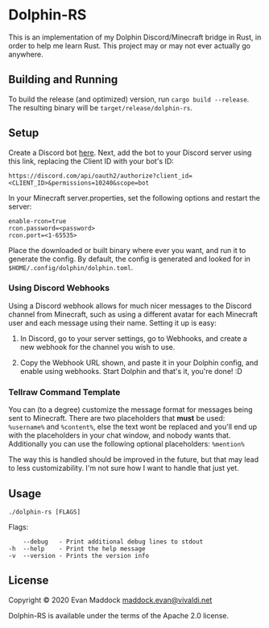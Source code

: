 # Dolphin-RS

This is an implementation of my Dolphin Discord/Minecraft bridge in Rust, in order to help me learn Rust. This project may or may not ever actually go anywhere.

## Building and Running

To build the release (and optimized) version, run `cargo build --release`. The resulting binary will be `target/release/dolphin-rs`.

## Setup

Create a Discord bot [here](https://discordapp.com/developers/applications/me). Next, add the bot to your Discord server using this link, replacing the Client ID with your bot's ID:

```
https://discord.com/api/oauth2/authorize?client_id=<CLIENT_ID>&permissions=10240&scope=bot
```

In your Minecraft server.properties, set the following options and restart the server:

```
enable-rcon=true
rcon.password=<password>
rcon.port=<1-65535>
```

Place the downloaded or built binary where ever you want, and run it to generate the config. By default, the config is generated and looked for in `$HOME/.config/dolphin/dolphin.toml`.

### Using Discord Webhooks

Using a Discord webhook allows for much nicer messages to the Discord channel from Minecraft, such as using a different avatar for each Minecraft user and each message using their name. Setting it up is easy:

1. In Discord, go to your server settings, go to Webhooks, and create a new webhook for the channel you wish to use.

2. Copy the Webhook URL shown, and paste it in your Dolphin config, and enable using webhooks. Start Dolphin and that's it, you're done! :D

### Tellraw Command Template

You can (to a degree) customize the message format for messages being sent to Minecraft. There are two placeholders that **must** be used: `%username%` and `%content%`, else the text wont be replaced and you'll end up with the placeholders in your chat window, and nobody wants that. Additionally you can use the following optional placeholders: `%mention%`

The way this is handled should be improved in the future, but that may lead to less customizability. I'm not sure how I want to handle that just yet.

## Usage

```
./dolphin-rs [FLAGS]
```

Flags:

```
    --debug   - Print additional debug lines to stdout
-h  --help    - Print the help message
-v  --version - Prints the version info
```

## License

Copyright &copy; 2020 Evan Maddock <maddock.evan@vivaldi.net>

Dolphin-RS is available under the terms of the Apache 2.0 license.

